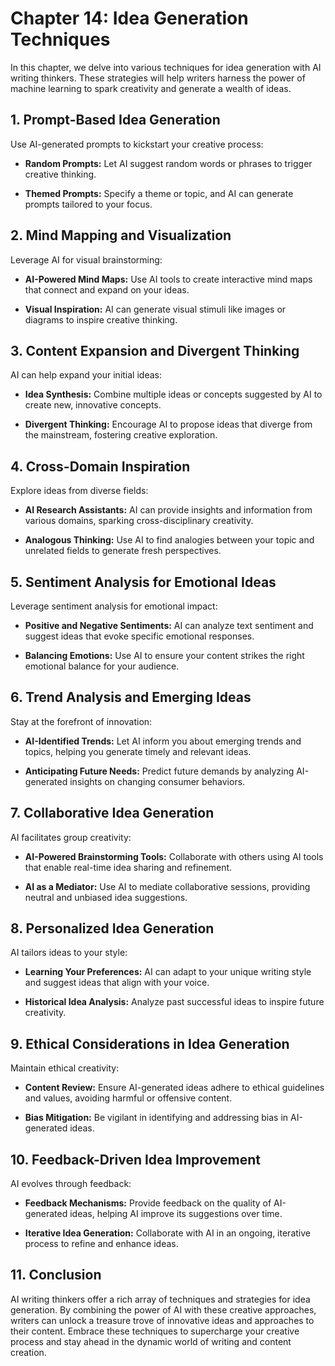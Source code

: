 Chapter 14: Idea Generation Techniques
======================================

In this chapter, we delve into various techniques for idea generation with AI writing thinkers. These strategies will help writers harness the power of machine learning to spark creativity and generate a wealth of ideas.

**1. Prompt-Based Idea Generation**
-----------------------------------

Use AI-generated prompts to kickstart your creative process:

* **Random Prompts:** Let AI suggest random words or phrases to trigger creative thinking.

* **Themed Prompts:** Specify a theme or topic, and AI can generate prompts tailored to your focus.

**2. Mind Mapping and Visualization**
-------------------------------------

Leverage AI for visual brainstorming:

* **AI-Powered Mind Maps:** Use AI tools to create interactive mind maps that connect and expand on your ideas.

* **Visual Inspiration:** AI can generate visual stimuli like images or diagrams to inspire creative thinking.

**3. Content Expansion and Divergent Thinking**
-----------------------------------------------

AI can help expand your initial ideas:

* **Idea Synthesis:** Combine multiple ideas or concepts suggested by AI to create new, innovative concepts.

* **Divergent Thinking:** Encourage AI to propose ideas that diverge from the mainstream, fostering creative exploration.

**4. Cross-Domain Inspiration**
-------------------------------

Explore ideas from diverse fields:

* **AI Research Assistants:** AI can provide insights and information from various domains, sparking cross-disciplinary creativity.

* **Analogous Thinking:** Use AI to find analogies between your topic and unrelated fields to generate fresh perspectives.

**5. Sentiment Analysis for Emotional Ideas**
---------------------------------------------

Leverage sentiment analysis for emotional impact:

* **Positive and Negative Sentiments:** AI can analyze text sentiment and suggest ideas that evoke specific emotional responses.

* **Balancing Emotions:** Use AI to ensure your content strikes the right emotional balance for your audience.

**6. Trend Analysis and Emerging Ideas**
----------------------------------------

Stay at the forefront of innovation:

* **AI-Identified Trends:** Let AI inform you about emerging trends and topics, helping you generate timely and relevant ideas.

* **Anticipating Future Needs:** Predict future demands by analyzing AI-generated insights on changing consumer behaviors.

**7. Collaborative Idea Generation**
------------------------------------

AI facilitates group creativity:

* **AI-Powered Brainstorming Tools:** Collaborate with others using AI tools that enable real-time idea sharing and refinement.

* **AI as a Mediator:** Use AI to mediate collaborative sessions, providing neutral and unbiased idea suggestions.

**8. Personalized Idea Generation**
-----------------------------------

AI tailors ideas to your style:

* **Learning Your Preferences:** AI can adapt to your unique writing style and suggest ideas that align with your voice.

* **Historical Idea Analysis:** Analyze past successful ideas to inspire future creativity.

**9. Ethical Considerations in Idea Generation**
------------------------------------------------

Maintain ethical creativity:

* **Content Review:** Ensure AI-generated ideas adhere to ethical guidelines and values, avoiding harmful or offensive content.

* **Bias Mitigation:** Be vigilant in identifying and addressing bias in AI-generated ideas.

**10. Feedback-Driven Idea Improvement**
----------------------------------------

AI evolves through feedback:

* **Feedback Mechanisms:** Provide feedback on the quality of AI-generated ideas, helping AI improve its suggestions over time.

* **Iterative Idea Generation:** Collaborate with AI in an ongoing, iterative process to refine and enhance ideas.

**11. Conclusion**
------------------

AI writing thinkers offer a rich array of techniques and strategies for idea generation. By combining the power of AI with these creative approaches, writers can unlock a treasure trove of innovative ideas and approaches to their content. Embrace these techniques to supercharge your creative process and stay ahead in the dynamic world of writing and content creation.
